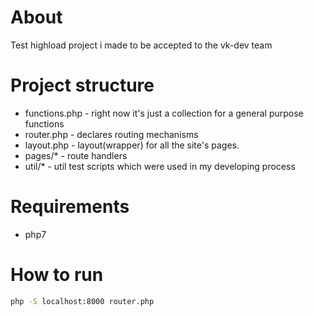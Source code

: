 # About
Test highload project i made to be accepted to the vk-dev team

# Project structure
  * functions.php - right now it's just a collection for a general purpose functions
  * router.php - declares routing mechanisms
  * layout.php - layout(wrapper) for all the site's pages.
  * pages/* - route handlers
  * util/* - util test scripts which were used in my developing process

# Requirements
  * php7

# How to run
```bash
php -S localhost:8000 router.php
```
